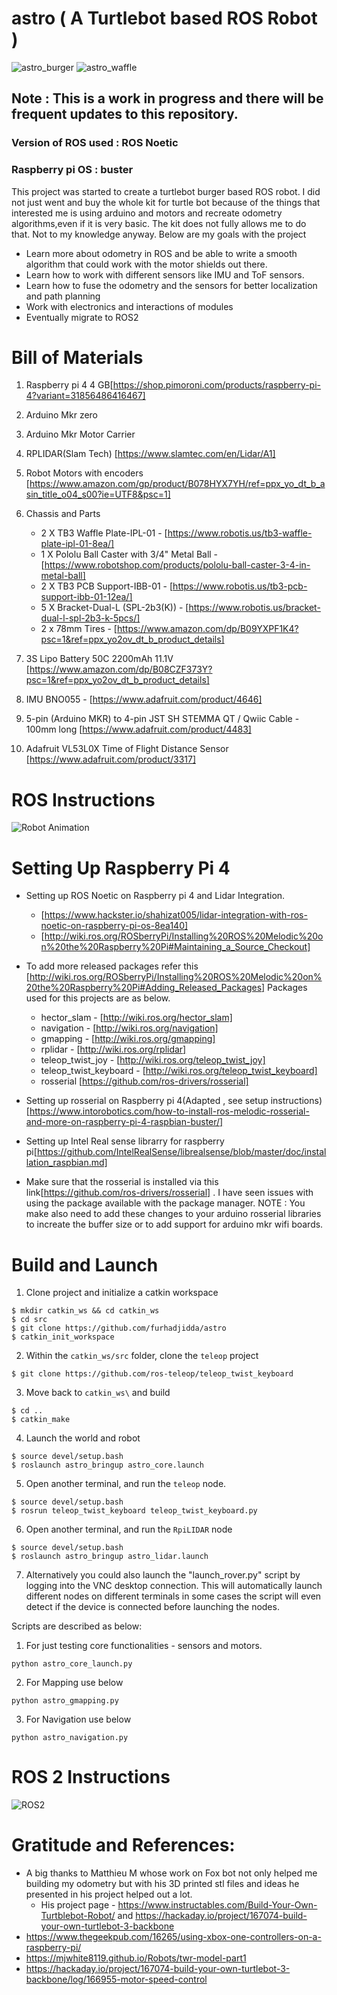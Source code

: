 # astro ( A Turtlebot based ROS Robot )
![astro_burger](images/astro_urdf_burger.png)
![astro_waffle](images/astro_urdf_waffle.png)
## Note : This is a work in progress and there will be frequent updates to this repository.
###  Version of ROS used : ROS Noetic
###  Raspberry pi OS : buster

This project was started to create a turtlebot burger based ROS robot. I did not just went and buy the whole kit for turtle bot because of the things that interested me is using arduino and motors and recreate odometry algorithms,even if it is very basic. The kit does not fully allows me to do that. Not to my knowledge anyway.
Below are my goals with the project
* Learn more about odometry in ROS and be able to write a smooth algorithm that could work with the motor shields out there.
* Learn how to work with different sensors like IMU and ToF sensors.
* Learn how to fuse the odometry and the sensors for better localization and path planning
* Work with electronics and interactions of modules
* Eventually migrate to ROS2

# Bill of Materials
1. Raspberry pi 4 4 GB[https://shop.pimoroni.com/products/raspberry-pi-4?variant=31856486416467]

2. Arduino Mkr zero

3. Arduino Mkr Motor Carrier 

4. RPLIDAR(Slam Tech) [https://www.slamtec.com/en/Lidar/A1]

5. Robot Motors with encoders [https://www.amazon.com/gp/product/B078HYX7YH/ref=ppx_yo_dt_b_asin_title_o04_s00?ie=UTF8&psc=1]

6. Chassis and Parts
   * 2 X TB3 Waffle Plate-IPL-01 - [https://www.robotis.us/tb3-waffle-plate-ipl-01-8ea/]
   * 1 X  Pololu Ball Caster with 3/4" Metal Ball  - [https://www.robotshop.com/products/pololu-ball-caster-3-4-in-metal-ball]
   * 2 X TB3 PCB Support-IBB-01 - [https://www.robotis.us/tb3-pcb-support-ibb-01-12ea/]
   * 5 X Bracket-Dual-L (SPL-2b3(K)) - [https://www.robotis.us/bracket-dual-l-spl-2b3-k-5pcs/]
   * 2 x  78mm Tires - [https://www.amazon.com/dp/B09YXPF1K4?psc=1&ref=ppx_yo2ov_dt_b_product_details]

7. 3S Lipo Battery 50C 2200mAh 11.1V [https://www.amazon.com/dp/B08CZF373Y?psc=1&ref=ppx_yo2ov_dt_b_product_details]

8. IMU BNO055 - [https://www.adafruit.com/product/4646]

9. 5-pin (Arduino MKR) to 4-pin JST SH STEMMA QT / Qwiic Cable - 100mm long [https://www.adafruit.com/product/4483]

10. Adafruit VL53L0X Time of Flight Distance Sensor [https://www.adafruit.com/product/3317]


# ROS Instructions 
![Robot Animation](images/ros_gif.gif)


# Setting Up Raspberry Pi 4
* Setting up ROS Noetic on Raspberry pi 4 and Lidar Integration.
  * [https://www.hackster.io/shahizat005/lidar-integration-with-ros-noetic-on-raspberry-pi-os-8ea140]
  * [http://wiki.ros.org/ROSberryPi/Installing%20ROS%20Melodic%20on%20the%20Raspberry%20Pi#Maintaining_a_Source_Checkout]

* To add more released packages refer this [http://wiki.ros.org/ROSberryPi/Installing%20ROS%20Melodic%20on%20the%20Raspberry%20Pi#Adding_Released_Packages]
Packages used for this projects are as below.
  * hector_slam - [http://wiki.ros.org/hector_slam]
  * navigation - [http://wiki.ros.org/navigation]
  * gmapping - [http://wiki.ros.org/gmapping]
  * rplidar - [http://wiki.ros.org/rplidar]
  * teleop_twist_joy - [http://wiki.ros.org/teleop_twist_joy]
  * teleop_twist_keyboard - [http://wiki.ros.org/teleop_twist_keyboard]
  * rosserial [https://github.com/ros-drivers/rosserial]

* Setting up rosserial on Raspberry pi 4(Adapted , see setup instructions)[https://www.intorobotics.com/how-to-install-ros-melodic-rosserial-and-more-on-raspberry-pi-4-raspbian-buster/]

* Setting up Intel Real sense librarry for raspberry pi[https://github.com/IntelRealSense/librealsense/blob/master/doc/installation_raspbian.md]

* Make sure that the rosserial is installed via this link[https://github.com/ros-drivers/rosserial] . I have seen issues with using the package available with the package manager.
NOTE : You make also need to add these changes to your arduino rosserial libraries to increate the buffer size or to add support for arduino mkr wifi boards.


# Build and Launch
1. Clone project and initialize a catkin workspace
```
$ mkdir catkin_ws && cd catkin_ws
$ cd src
$ git clone https://github.com/furhadjidda/astro
$ catkin_init_workspace
```

2. Within the `catkin_ws/src` folder, clone the `teleop` project
```
$ git clone https://github.com/ros-teleop/teleop_twist_keyboard
```

3. Move back to `catkin_ws\` and build
```
$ cd ..
$ catkin_make
```

4. Launch the world and robot
```
$ source devel/setup.bash
$ roslaunch astro_bringup astro_core.launch
```

5. Open another terminal, and run the `teleop` node.
```
$ source devel/setup.bash
$ rosrun teleop_twist_keyboard teleop_twist_keyboard.py
```
6. Open another terminal, and run the `RpiLIDAR` node
```
$ source devel/setup.bash
$ roslaunch astro_bringup astro_lidar.launch 
```

7. Alternatively you could also launch the "launch_rover.py" script 
by logging into the VNC desktop connection. This will automatically
launch different nodes on different terminals in some cases the script
will even detect if the device is connected before launching the nodes.

Scripts are described as below:
1. For just testing core functionalities - sensors and motors.
```
python astro_core_launch.py
```
2. For Mapping use below
```
python astro_gmapping.py
```
3. For Navigation use below
```
python astro_navigation.py
```

# ROS 2 Instructions
![ROS2](images/ROS2_Humble_Hawksbill.png)

# Gratitude and References:
* A big thanks to Matthieu M  whose work on Fox bot not only helped me building my odometry but with his 3D printed stl files and ideas he presented in his project helped out a lot.
  * His project page - https://www.instructables.com/Build-Your-Own-Turtblebot-Robot/ and https://hackaday.io/project/167074-build-your-own-turtlebot-3-backbone
* https://www.thegeekpub.com/16265/using-xbox-one-controllers-on-a-raspberry-pi/
* https://mjwhite8119.github.io/Robots/twr-model-part1
* https://hackaday.io/project/167074-build-your-own-turtlebot-3-backbone/log/166955-motor-speed-control
